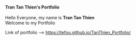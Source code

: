 **Tran Tan Thien's Portfolio**<br>
<br>
Hello Everyone, my name is **Tran Tan Thien** <br>
Welcome to my Portfolio

Link of portfolio --> https://tefou.github.io/TanThien_Portfolio/
